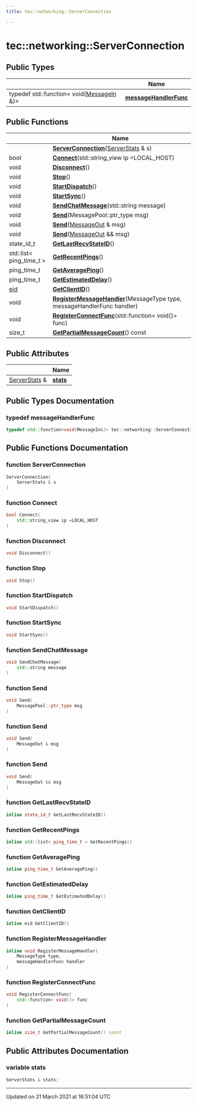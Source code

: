 ```yaml
---
title: tec::networking::ServerConnection

---
```


# tec::networking::ServerConnection



## Public Types

|                | Name           |
| -------------- | -------------- |
| typedef std::function< void([MessageIn](/engine/Classes/classtec_1_1networking_1_1_message_in/) &)> | **[messageHandlerFunc](/engine/Classes/classtec_1_1networking_1_1_server_connection/#typedef-messagehandlerfunc)**  |

## Public Functions

|                | Name           |
| -------------- | -------------- |
| | **[ServerConnection](/engine/Classes/classtec_1_1networking_1_1_server_connection/#function-serverconnection)**([ServerStats](/engine/Classes/classtec_1_1_server_stats/) & s) |
| bool | **[Connect](/engine/Classes/classtec_1_1networking_1_1_server_connection/#function-connect)**(std::string_view ip =LOCAL_HOST) |
| void | **[Disconnect](/engine/Classes/classtec_1_1networking_1_1_server_connection/#function-disconnect)**() |
| void | **[Stop](/engine/Classes/classtec_1_1networking_1_1_server_connection/#function-stop)**() |
| void | **[StartDispatch](/engine/Classes/classtec_1_1networking_1_1_server_connection/#function-startdispatch)**() |
| void | **[StartSync](/engine/Classes/classtec_1_1networking_1_1_server_connection/#function-startsync)**() |
| void | **[SendChatMessage](/engine/Classes/classtec_1_1networking_1_1_server_connection/#function-sendchatmessage)**(std::string message) |
| void | **[Send](/engine/Classes/classtec_1_1networking_1_1_server_connection/#function-send)**(MessagePool::ptr_type msg) |
| void | **[Send](/engine/Classes/classtec_1_1networking_1_1_server_connection/#function-send)**([MessageOut](/engine/Classes/classtec_1_1networking_1_1_message_out/) & msg) |
| void | **[Send](/engine/Classes/classtec_1_1networking_1_1_server_connection/#function-send)**([MessageOut](/engine/Classes/classtec_1_1networking_1_1_message_out/) && msg) |
| state_id_t | **[GetLastRecvStateID](/engine/Classes/classtec_1_1networking_1_1_server_connection/#function-getlastrecvstateid)**() |
| std::list< ping_time_t > | **[GetRecentPings](/engine/Classes/classtec_1_1networking_1_1_server_connection/#function-getrecentpings)**() |
| ping_time_t | **[GetAveragePing](/engine/Classes/classtec_1_1networking_1_1_server_connection/#function-getaverageping)**() |
| ping_time_t | **[GetEstimatedDelay](/engine/Classes/classtec_1_1networking_1_1_server_connection/#function-getestimateddelay)**() |
| [eid](/engine/Namespaces/namespacetec/#typedef-eid) | **[GetClientID](/engine/Classes/classtec_1_1networking_1_1_server_connection/#function-getclientid)**() |
| void | **[RegisterMessageHandler](/engine/Classes/classtec_1_1networking_1_1_server_connection/#function-registermessagehandler)**(MessageType type, messageHandlerFunc handler) |
| void | **[RegisterConnectFunc](/engine/Classes/classtec_1_1networking_1_1_server_connection/#function-registerconnectfunc)**(std::function< void()> func) |
| size_t | **[GetPartialMessageCount](/engine/Classes/classtec_1_1networking_1_1_server_connection/#function-getpartialmessagecount)**() const |

## Public Attributes

|                | Name           |
| -------------- | -------------- |
| [ServerStats](/engine/Classes/classtec_1_1_server_stats/) & | **[stats](/engine/Classes/classtec_1_1networking_1_1_server_connection/#variable-stats)**  |

## Public Types Documentation

### typedef messageHandlerFunc

```cpp
typedef std::function<void(MessageIn&)> tec::networking::ServerConnection::messageHandlerFunc;
```


## Public Functions Documentation

### function ServerConnection

```cpp
ServerConnection(
    ServerStats & s
)
```


### function Connect

```cpp
bool Connect(
    std::string_view ip =LOCAL_HOST
)
```


### function Disconnect

```cpp
void Disconnect()
```


### function Stop

```cpp
void Stop()
```


### function StartDispatch

```cpp
void StartDispatch()
```


### function StartSync

```cpp
void StartSync()
```


### function SendChatMessage

```cpp
void SendChatMessage(
    std::string message
)
```


### function Send

```cpp
void Send(
    MessagePool::ptr_type msg
)
```


### function Send

```cpp
void Send(
    MessageOut & msg
)
```


### function Send

```cpp
void Send(
    MessageOut && msg
)
```


### function GetLastRecvStateID

```cpp
inline state_id_t GetLastRecvStateID()
```


### function GetRecentPings

```cpp
inline std::list< ping_time_t > GetRecentPings()
```


### function GetAveragePing

```cpp
inline ping_time_t GetAveragePing()
```


### function GetEstimatedDelay

```cpp
inline ping_time_t GetEstimatedDelay()
```


### function GetClientID

```cpp
inline eid GetClientID()
```


### function RegisterMessageHandler

```cpp
inline void RegisterMessageHandler(
    MessageType type,
    messageHandlerFunc handler
)
```


### function RegisterConnectFunc

```cpp
void RegisterConnectFunc(
    std::function< void()> func
)
```


### function GetPartialMessageCount

```cpp
inline size_t GetPartialMessageCount() const
```


## Public Attributes Documentation

### variable stats

```cpp
ServerStats & stats;
```


-------------------------------

Updated on 21 March 2021 at 16:51:04 UTC